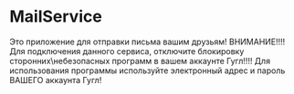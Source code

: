 # MailService
Это приложение для отправки письма вашим друзьям! ВНИМАНИЕ!!!! Для подключения данного сервиса, отключите блокировку сторонних\небезопасных программ в вашем аккаунте Гугл!!!! Для использования программы используйте электронный адрес и пароль ВАШЕГО аккаунта Гугл!
